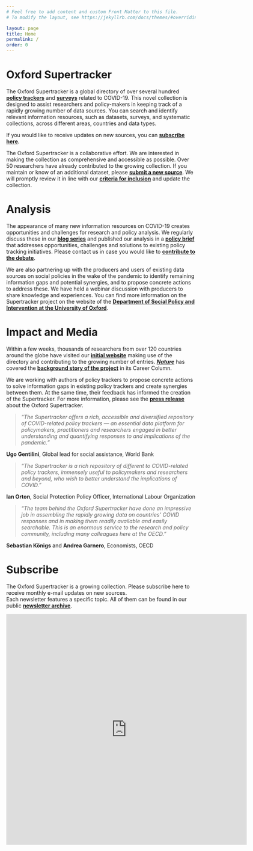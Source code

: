 ```yaml
---
# Feel free to add content and custom Front Matter to this file.
# To modify the layout, see https://jekyllrb.com/docs/themes/#overriding-theme-defaults

layout: page
title: Home
permalink: /
order: 0
---
```


# Oxford Supertracker

The Oxford Supertracker is a global directory of over several hundred **[policy trackers](policy-trackers/)** and **[surveys](surveys/)** related to COVID-19. This novel collection is designed to assist researchers and policy-makers in keeping track of a rapidly growing number of data sources. You can search and identify  relevant information resources, such as datasets, surveys, and systematic collections, across different areas, countries and data types.

If you would like to receive updates on new sources, you can **[subscribe here](#subscribe)**.

The Oxford Supertracker is a collaborative effort. We are interested in making the collection as comprehensive and accessible as possible. Over 50 researchers have already contributed to the growing collection. If you maintain or know of an additional dataset, please **[submit a new source](submit-a-tracker/)**. We will promptly review it in line with our **[criteria for inclusion](documentation/)** and update the collection.

# Analysis

The appearance of many new information resources on COVID-19 creates opportunities and challenges for research and policy analysis. We regularly discuss these in our **[blog series](blog/)** and published our analysis in a **[policy brief](assets/STBrief-1.pdf)** that addresses opportunities, challenges and solutions to existing policy tracking initiatives. Please contact us in case you would like to **[contribute to the debate](submit-feedback/)**.

We are also partnering up with the producers and users of existing data sources on social policies in the wake of the pandemic to identify remaining information gaps and potential synergies, and to propose concrete actions to address these. We have held a webinar discussion with producers to share knowledge and experiences. You can find more information on the Supertracker project on the website of the **[Department of Social Policy and Intervention at the University of Oxford][DSPI]**.

# Impact and Media

Within a few weeks, thousands of researchers from over 120 countries around the globe have visited our **[initial website](https://lukaslehner.github.io/covid19policytrackers/)** making use of the directory and contributing to the growing number of entries. ***[Nature](https://www.nature.com/)*** has covered the **[background story of the project](https://www.nature.com/articles/d41586-020-02760-0)** in its Career Column.

We are working with authors of policy trackers to propose concrete actions to solve information gaps in existing policy trackers and create synergies between them. At the same time, their feedback has informed the creation of the Supertracker. For more information, please see the **[press release](assets/Oxford_COVID_Supertracker_Release.pdf)** about the Oxford Supertracker.

> *“The Supertracker offers a rich, accessible and diversified repository of COVID-related policy trackers — an essential data platform for policymakers, practitioners and researchers engaged in better understanding and quantifying responses to and implications of the pandemic.”* <br/>

**Ugo Gentilini**, Global lead for social assistance, World Bank

> *“The Supertracker is a rich repository of different to COVID-related policy trackers, immensely useful to policymakers and researchers and beyond, who wish to better understand the implications of COVID.”* <br/>

**Ian Orton**, Social Protection Policy Officer, International Labour Organization

> *“The team behind the Oxford Supertracker have done an impressive job in assembling the rapidly growing data on countries’ COVID responses and in making them readily available and easily searchable. This is an enormous service to the research and policy community, including many colleagues here at the OECD.”* <br/>

**Sebastian Königs** and **Andrea Garnero**, Economists, OECD

# Subscribe

The Oxford Supertracker is a growing collection. Please subscribe here to receive monthly e-mail updates on new sources. <br/>
Each newsletter features a specific topic. All of them can be found in our public **[newsletter archive](https://tinyletter.com/supertracker/archive)**.

<iframe src="https://docs.google.com/forms/d/e/1FAIpQLScXlCxpsUkgEK2xWz4oalL_bzr2MpTm8Wbp-Kp3ZN8X7DrqaA/viewform?embedded=true" width="640" height="614" frameborder="0" marginheight="0" marginwidth="0">Loading…</iframe>

[DSPI]: https://www.spi.ox.ac.uk/policy-super-tracker